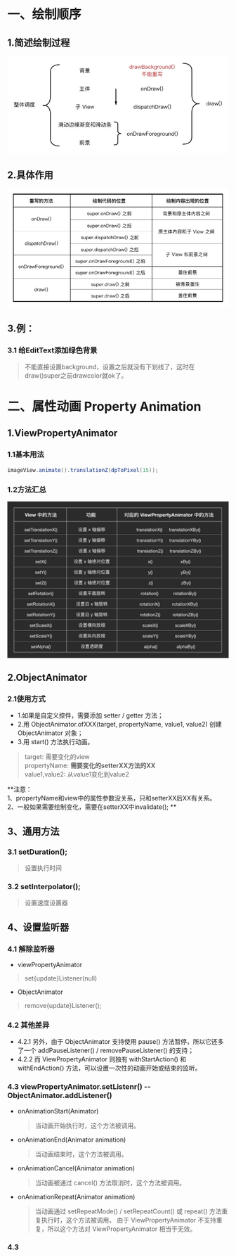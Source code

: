 # 一、绘制顺序
## 1.简述绘制过程
![](https://github.com/IRVING18/notes/blob/master/android/file/pc1.jpg)
## 2.具体作用
![](https://github.com/IRVING18/notes/blob/master/android/file/pc2.jpg)
## 3.例：
### 3.1 给EditText添加绿色背景
> 不能直接设置background，设置之后就没有下划线了，这时在draw()super之前drawcolor就ok了。
# 二、属性动画 Property Animation
## 1.ViewPropertyAnimator
### 1.1基本用法
```java
imageView.animate().translationZ(dpToPixel(15));
```
### 1.2方法汇总
![](https://github.com/IRVING18/notes/blob/master/android/file/anim1.jpg)
## 2.ObjectAnimator
### 2.1使用方式
- 1.如果是自定义控件，需要添加 setter / getter 方法；
- 2.用 ObjectAnimator.ofXXX(target, propertyName, value1, value2) 创建 ObjectAnimator 对象；
- 3.用 start() 方法执行动画。    
> target: 需要变化的view  
> propertyName: **需要变化的setterXX方法的XX**  
> value1,value2: 从value1变化到value2   

**注意：  
  1、propertyName和view中的属性参数没关系，只和setterXX后XX有关系。   
  2、一般如果需要绘制变化，需要在setterXX中invalidate();   **
## 3、通用方法
### 3.1 setDuration();
> 设置执行时间
### 3.2 setInterpolator();
> 设置速度设置器
## 4、设置监听器
### 4.1 解除监听器
- viewPropertyAnimator
> set{update}Listener(null)  
- ObjectAnimator
> remove{update}Listener();
### 4.2 其他差异
- 4.2.1 另外，由于 ObjectAnimator 支持使用 pause() 方法暂停，所以它还多了一个 addPauseListener() / removePauseListener() 的支持；
- 4.2.2 而 ViewPropertyAnimator 则独有 withStartAction() 和 withEndAction() 方法，可以设置一次性的动画开始或结束的监听。
### 4.3 viewPropertyAnimator.setListenr()  -- ObjectAnimator.addListener()
- onAnimationStart(Animator)  
  > 当动画开始执行时，这个方法被调用。  
- onAnimationEnd(Animator animation) 
  > 当动画结束时，这个方法被调用。   
- onAnimationCancel(Animator animation)
  > 当动画被通过 cancel() 方法取消时，这个方法被调用。
- onAnimationRepeat(Animator animation)
  > 当动画通过 setRepeatMode() / setRepeatCount() 或 repeat() 方法重复执行时，这个方法被调用。
由于 ViewPropertyAnimator 不支持重复，所以这个方法对 ViewPropertyAnimator 相当于无效。
### 4.3 

